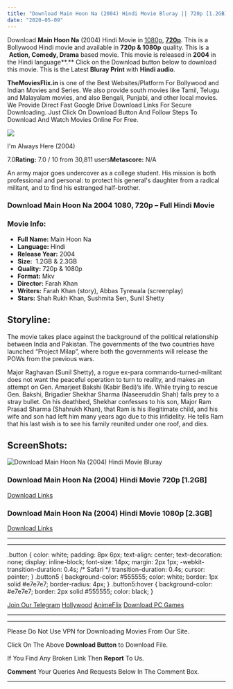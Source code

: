 ```yaml
---
title: "Download Main Hoon Na (2004) Hindi Movie Bluray || 720p [1.2GB] || 1080p [2.3GB]"
date: "2020-05-09"
---
```


Download **Main Hoon Na** (2004) Hindi Movie in [1080p](https://1moviesflix.com/1080p-movies/), [**720p**](https://1moviesflix.com/720p-movies/). This is a Bollywood Hindi movie and available in **720p & 1080p** quality. This is a  **Action, Comedy, Drama** based movie. This movie is released in **2004** in the Hindi language**.** Click on the Download button below to download this movie. This is the Latest **Bluray Print** with **Hindi audio**.

**TheMoviesFlix.in** is one of the Best Websites/Platform For Bollywood and Indian Movies and Series. We also provide south movies like Tamil, Telugu and Malayalam movies, and also Bengali, Punjabi, and other local movies. We Provide Direct Fast Google Drive Download Links For Secure Downloading. Just Click On Download Button And Follow Steps To Download And Watch Movies Online For Free.

[![](https://m.media-amazon.com/images/M/MV5BODVkNjU4NGMtODMwNi00ZWU4LWI3ZmYtNjgxNzIyNjY5MmI1XkEyXkFqcGdeQXVyODE5NzE3OTE@._V1_SX300.jpg)](https://www.imdb.com/title/tt0347473/ "I'm Always Here")

I'm Always Here (2004)

7.0**Rating:** 7.0 / 10 from 30,811 users**Metascore:** N/A

An army major goes undercover as a college student. His mission is both professional and personal: to protect his general's daughter from a radical militant, and to find his estranged half-brother.

### Download Main Hoon Na 2004 1080, 720p – Full Hindi Movie

### Movie Info:

- **Full Name:** Main Hoon Na
- **Language:** Hindi
- **Release Year:** 2004
- **Size:**  1.2GB & 2.3GB
- **Quality:** 720p & 1080p
- **Format:** Mkv
- **Director:** Farah Khan
- **Writers:** Farah Khan (story), Abbas Tyrewala (screenplay)
- **Stars:** Shah Rukh Khan, Sushmita Sen, Sunil Shetty

## Storyline:

The movie takes place against the background of the political relationship between India and Pakistan. The governments of the two countries have launched “Project Milap”, where both the governments will release the POWs from the previous wars.

Major Raghavan (Sunil Shetty), a rogue ex-para commando-turned-militant does not want the peaceful operation to turn to reality, and makes an attempt on Gen. Amarjeet Bakshi (Kabir Bedi)’s life. While trying to rescue Gen. Bakshi, Brigadier Shekhar Sharma (Naseeruddin Shah) falls prey to a stray bullet. On his deathbed, Shekhar confesses to his son, Major Ram Prasad Sharma (Shahrukh Khan), that Ram is his illegitimate child, and his wife and son had left him many years ago due to this infidelity. He tells Ram that his last wish is to see his family reunited under one roof, and dies.

## ScreenShots:

![Download Main Hoon Na (2004) Hindi Movie Bluray](https://i.imgur.com/Zp4grAo.jpg)

### Download Main Hoon Na (2004) Hindi Movie 720p \[1.2GB\]

[Download Links](https://1moviesflix.com?a270777880=Z0kwclBaUXVlMFFnd2FMeExzb2pycVREM0dlazU3WmdrbFlKdzRTSWVEU01NUFl2bmhaTWJhczdYODArN1dhZ2lCczUveTBydnFuTXZsQnNZcytGaGo1bStiQ3IvNVk1STdpaEd5QkQ3Qmc9)

### Download Main Hoon Na (2004) Hindi Movie 1080p \[2.3GB\] 

[Download Links](https://1moviesflix.com?a270777880=Z0kwclBaUXVlMFFnd2FMeExzb2pycVREM0dlazU3WmdrbFlKdzRTSWVEU01NUFl2bmhaTWJhczdYODArN1dhZ2JUNmsxalBUU3d3SFdma0tTSFZPcTVCZWgxL0tidHRDSTZDckZHbkZ4V0k9)

* * *

* * *

.button { color: white; padding: 8px 6px; text-align: center; text-decoration: none; display: inline-block; font-size: 14px; margin: 2px 1px; -webkit-transition-duration: 0.4s; /\* Safari \*/ transition-duration: 0.4s; cursor: pointer; } .button5 { background-color: #555555; color: white; border: 1px solid #e7e7e7; border-radius: 4px; } .button5:hover { background-color: #e7e7e7; border: 2px solid #555555; color: black; }

[Join Our Telegram](http://gdrivepro.xyz/join.php) [Hollywood](https://moviesverse.com/) [AnimeFlix](https://animeflix.in/) [Download PC Games](https://gamesflix.net/)  

* * *

* * *

  

Please Do Not Use VPN for Downloading Movies From Our Site.

Click On The Above **Download Button** to Download File.

If You Find Any Broken Link Then **Report** To Us.

**Comment** Your Queries And Requests Below In The Comment Box.

* * *
